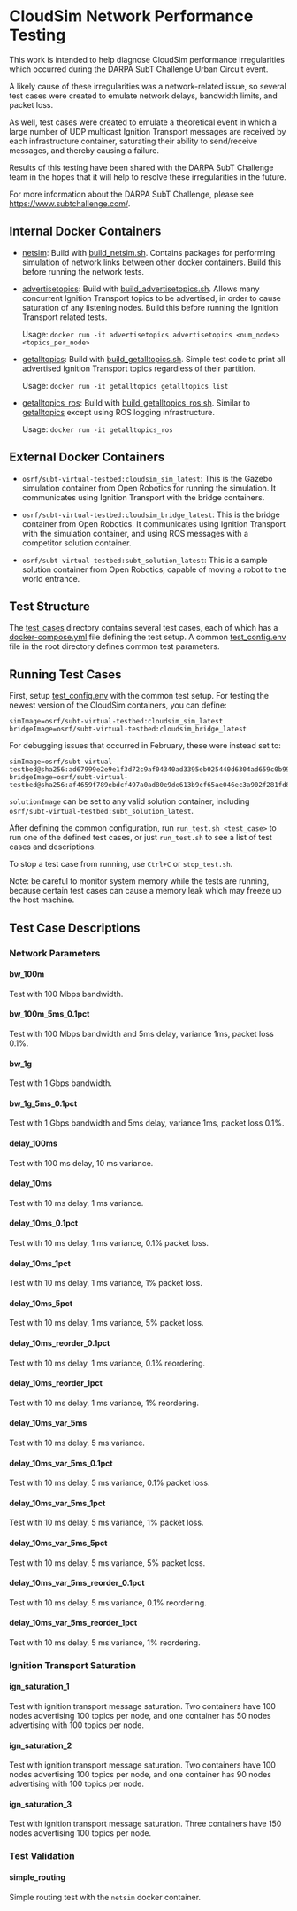 # CloudSim Network Performance Testing

This work is intended to help diagnose CloudSim performance irregularities
which occurred during the DARPA SubT Challenge Urban Circuit event.

A likely cause of these irregularities was a network-related issue, so
several test cases were created to emulate network delays, bandwidth limits,
and packet loss. 

As well, test cases were created to emulate a theoretical event in which 
a large number of UDP multicast Ignition Transport messages are received by
each infrastructure container, saturating their ability to send/receive
messages, and thereby causing a failure.

Results of this testing have been shared with the DARPA SubT Challenge team
in the hopes that it will help to resolve these irregularities in the future.

For more information about the DARPA SubT Challenge, please see
https://www.subtchallenge.com/.

## Internal Docker Containers

- [netsim](docker/netsim): Build with [build_netsim.sh](docker/build_netsim.sh). Contains packages for performing
  simulation of network links between other docker containers. Build this
  before running the network tests.

- [advertisetopics](docker/advertisetopics): Build with [build_advertisetopics.sh](docker/build_advertisetopics.sh). Allows many 
  concurrent Ignition Transport topics to be advertised, in order to cause
  saturation of any listening nodes. Build this before running the 
  Ignition Transport related tests.

  Usage: `docker run -it advertisetopics advertisetopics <num_nodes> <topics_per_node>`

- [getalltopics](docker/getalltopics): Build with [build_getalltopics.sh](docker/build_getalltopics.sh). Simple test code
  to print all advertised Ignition Transport topics regardless of their
  partition.

  Usage: `docker run -it getalltopics getalltopics list`

- [getalltopics_ros](docker/getalltopics_ros): Build with [build_getalltopics_ros.sh](docker/build_getalltopics_ros.sh). Similar
  to [getalltopics](docker/getalltopics) except using ROS logging infrastructure.

  Usage: `docker run -it getalltopics_ros`

## External Docker Containers

- `osrf/subt-virtual-testbed:cloudsim_sim_latest`: This is the Gazebo 
  simulation container from Open Robotics for running the simulation. 
  It communicates using Ignition Transport with the bridge containers.

- `osrf/subt-virtual-testbed:cloudsim_bridge_latest`: This is the bridge
  container from Open Robotics. It communicates using Ignition Transport
  with the simulation container, and using ROS messages with a competitor
  solution container.

- `osrf/subt-virtual-testbed:subt_solution_latest`: This is a sample
  solution container from Open Robotics, capable of moving a robot to the
  world entrance.

## Test Structure

The [test_cases](/test_cases) directory contains several test cases, each of which
has a [docker-compose.yml](test_cases/delay_10ms/docker-compose.yml) file defining the test setup. A common
[test_config.env](test_config.env) file in the root directory defines common test parameters.

## Running Test Cases

First, setup [test_config.env](test_config.env) with the common test setup. For testing
the newest version of the CloudSim containers, you can define:

```
simImage=osrf/subt-virtual-testbed:cloudsim_sim_latest
bridgeImage=osrf/subt-virtual-testbed:cloudsim_bridge_latest
```

For debugging issues that occurred in February, these were instead set to:

```
simImage=osrf/subt-virtual-testbed@sha256:ad67999e2e9e1f3d72c9af04340ad3395eb025440d6304ad659c0b99bba83019
bridgeImage=osrf/subt-virtual-testbed@sha256:af4659f789ebdcf497a0ad80e9de613b9cf65ae046ec3a902f281fd835b8a317
```

`solutionImage` can be set to any valid solution container, including 
`osrf/subt-virtual-testbed:subt_solution_latest`.

After defining the common configuration, run `run_test.sh <test_case>` to run 
one of the defined test cases, or just `run_test.sh` to see a list of test 
cases and descriptions.

To stop a test case from running, use `Ctrl+C` or `stop_test.sh`.

Note: be careful to monitor system memory while the tests are running, because
certain test cases can cause a memory leak which may freeze up the host
machine.

## Test Case Descriptions

### Network Parameters

#### bw_100m
Test with 100 Mbps bandwidth.

#### bw_100m_5ms_0.1pct
Test with 100 Mbps bandwidth and 5ms delay, variance 1ms, packet loss 0.1%.

#### bw_1g
Test with 1 Gbps bandwidth.

#### bw_1g_5ms_0.1pct
Test with 1 Gbps bandwidth and 5ms delay, variance 1ms, packet loss 0.1%.

#### delay_100ms
Test with 100 ms delay, 10 ms variance.

#### delay_10ms
Test with 10 ms delay, 1 ms variance.

#### delay_10ms_0.1pct
Test with 10 ms delay, 1 ms variance, 0.1% packet loss.

#### delay_10ms_1pct
Test with 10 ms delay, 1 ms variance, 1% packet loss.

#### delay_10ms_5pct
Test with 10 ms delay, 1 ms variance, 5% packet loss.

#### delay_10ms_reorder_0.1pct
Test with 10 ms delay, 1 ms variance, 0.1% reordering.

#### delay_10ms_reorder_1pct
Test with 10 ms delay, 1 ms variance, 1% reordering.

#### delay_10ms_var_5ms
Test with 10 ms delay, 5 ms variance.

#### delay_10ms_var_5ms_0.1pct
Test with 10 ms delay, 5 ms variance, 0.1% packet loss.

#### delay_10ms_var_5ms_1pct
Test with 10 ms delay, 5 ms variance, 1% packet loss.

#### delay_10ms_var_5ms_5pct
Test with 10 ms delay, 5 ms variance, 5% packet loss.

#### delay_10ms_var_5ms_reorder_0.1pct
Test with 10 ms delay, 5 ms variance, 0.1% reordering.

#### delay_10ms_var_5ms_reorder_1pct
Test with 10 ms delay, 5 ms variance, 1% reordering.

### Ignition Transport Saturation

#### ign_saturation_1
Test with ignition transport message saturation. Two containers have 100 nodes
advertising 100 topics per node, and one container has 50 nodes advertising
with 100 topics per node.

#### ign_saturation_2
Test with ignition transport message saturation. Two containers have 100 nodes
advertising 100 topics per node, and one container has 90 nodes advertising
with 100 topics per node.

#### ign_saturation_3
Test with ignition transport message saturation. Three containers have 150 nodes
advertising 100 topics per node.

### Test Validation

#### simple_routing
Simple routing test with the `netsim` docker container.

